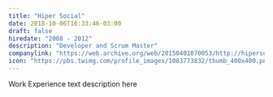 ```yaml
---
title: "Hiper Social"
date: 2018-10-06T16:33:46-03:00
draft: false
hiredate: "2008 - 2012"
description: "Developer and Scrum Master"
companylink: "https://web.archive.org/web/20150401070053/http://hipersocial.com/site/"
icon: "https://pbs.twimg.com/profile_images/1083773832/thumb_400x400.png"
---
```


Work Experience text description here
